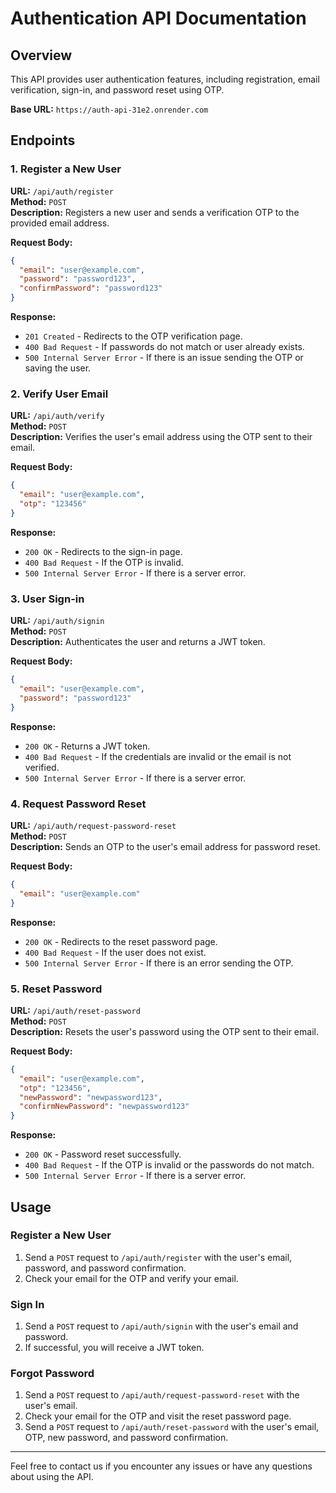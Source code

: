 


# Authentication API Documentation

## Overview

This API provides user authentication features, including registration, email verification, sign-in, and password reset using OTP.

**Base URL:** `https://auth-api-31e2.onrender.com`

## Endpoints

### 1. Register a New User

**URL:** `/api/auth/register`  
**Method:** `POST`  
**Description:** Registers a new user and sends a verification OTP to the provided email address.

**Request Body:**
```json
{
  "email": "user@example.com",
  "password": "password123",
  "confirmPassword": "password123"
}
```

**Response:**
- `201 Created` - Redirects to the OTP verification page.
- `400 Bad Request` - If passwords do not match or user already exists.
- `500 Internal Server Error` - If there is an issue sending the OTP or saving the user.

### 2. Verify User Email

**URL:** `/api/auth/verify`  
**Method:** `POST`  
**Description:** Verifies the user's email address using the OTP sent to their email.

**Request Body:**
```json
{
  "email": "user@example.com",
  "otp": "123456"
}
```

**Response:**
- `200 OK` - Redirects to the sign-in page.
- `400 Bad Request` - If the OTP is invalid.
- `500 Internal Server Error` - If there is a server error.

### 3. User Sign-in

**URL:** `/api/auth/signin`  
**Method:** `POST`  
**Description:** Authenticates the user and returns a JWT token.

**Request Body:**
```json
{
  "email": "user@example.com",
  "password": "password123"
}
```

**Response:**
- `200 OK` - Returns a JWT token.
- `400 Bad Request` - If the credentials are invalid or the email is not verified.
- `500 Internal Server Error` - If there is a server error.

### 4. Request Password Reset

**URL:** `/api/auth/request-password-reset`  
**Method:** `POST`  
**Description:** Sends an OTP to the user's email address for password reset.

**Request Body:**
```json
{
  "email": "user@example.com"
}
```

**Response:**
- `200 OK` - Redirects to the reset password page.
- `400 Bad Request` - If the user does not exist.
- `500 Internal Server Error` - If there is an error sending the OTP.

### 5. Reset Password

**URL:** `/api/auth/reset-password`  
**Method:** `POST`  
**Description:** Resets the user's password using the OTP sent to their email.

**Request Body:**
```json
{
  "email": "user@example.com",
  "otp": "123456",
  "newPassword": "newpassword123",
  "confirmNewPassword": "newpassword123"
}
```

**Response:**
- `200 OK` - Password reset successfully.
- `400 Bad Request` - If the OTP is invalid or the passwords do not match.
- `500 Internal Server Error` - If there is a server error.

## Usage

### Register a New User
1. Send a `POST` request to `/api/auth/register` with the user's email, password, and password confirmation.
2. Check your email for the OTP and verify your email.

### Sign In
1. Send a `POST` request to `/api/auth/signin` with the user's email and password.
2. If successful, you will receive a JWT token.

### Forgot Password
1. Send a `POST` request to `/api/auth/request-password-reset` with the user's email.
2. Check your email for the OTP and visit the reset password page.
3. Send a `POST` request to `/api/auth/reset-password` with the user's email, OTP, new password, and password confirmation.

---

Feel free to contact us if you encounter any issues or have any questions about using the API.
